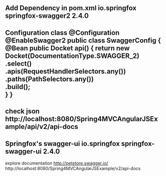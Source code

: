 Add Dependency in pom.xml
<dependency>
    <groupId>io.springfox</groupId>
    <artifactId>springfox-swagger2</artifactId>
    <version>2.4.0</version>
</dependency>
---------------------------
Configuration class
@Configuration
@EnableSwagger2
public class SwaggerConfig {                                    
    @Bean
    public Docket api() { 
        return new Docket(DocumentationType.SWAGGER_2)  
          .select()                                  
          .apis(RequestHandlerSelectors.any())              
          .paths(PathSelectors.any())                          
          .build();                                           
    }
}
--------------------------
check json
http://localhost:8080/Spring4MVCAngularJSExample/api/v2/api-docs
----------------------------
Springfox's swagger-ui
<dependency>
    <groupId>io.springfox</groupId>
    <artifactId>springfox-swagger-ui</artifactId>
    <version>2.4.0</version>
</dependency>
-----------------------------
explore documentation
http://petstore.swagger.io/
http://localhost:8080/Spring4MVCAngularJSExample/v2/api-docs
